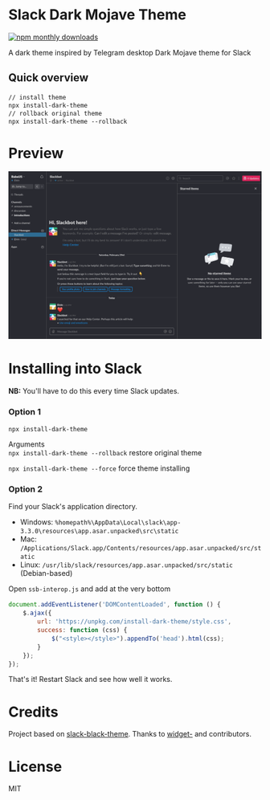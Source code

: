 # Slack Dark Mojave Theme      
[![npm monthly downloads](https://img.shields.io/npm/dm/install-dark-theme.svg)](https://www.npmjs.com/package/install-dark-theme)

A dark theme inspired by Telegram desktop Dark Mojave theme for Slack      

## Quick overview
```shell  
// install theme
npx install-dark-theme
// rollback original theme
npx install-dark-theme --rollback  
```  

# Preview    
![Screenshot](https://raw.githubusercontent.com/elv1n/slack-dark-mojave-theme/master/preview.png)
    
# Installing into Slack      
 **NB:** You'll have to do this every time Slack updates.      
  
### Option 1  
```shell  
npx install-dark-theme  
```  
Arguments  
`npx install-dark-theme --rollback`  restore original theme

`npx install-dark-theme --force` force theme installing 
 
  
### Option 2  
  Find your Slack's application directory.      
      
* Windows: `%homepath%\AppData\Local\slack\app-3.3.0\resources\app.asar.unpacked\src\static`  
* Mac: `/Applications/Slack.app/Contents/resources/app.asar.unpacked/src/static`  
* Linux: `/usr/lib/slack/resources/app.asar.unpacked/src/static` (Debian-based)      
      
Open `ssb-interop.js` and add at the very bottom     
     
```js      
document.addEventListener('DOMContentLoaded', function () {
    $.ajax({
        url: 'https://unpkg.com/install-dark-theme/style.css',
        success: function (css) {
            $("<style></style>").appendTo('head').html(css);
        }
    });
});  
```      
      
That's it! Restart Slack and see how well it works.      
      
# Credits    
 Project based on  [slack-black-theme](https://github.com/widget-/slack-black-theme). Thanks to [widget-](https://github.com/widget-) and contributors. 
# License      
 MIT
